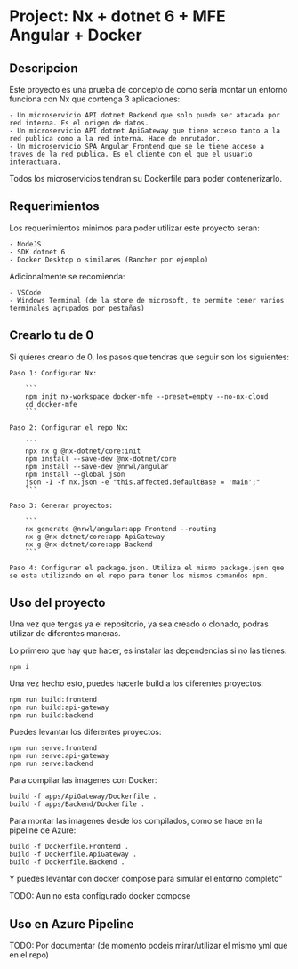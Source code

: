 # Project: Nx + dotnet 6 + MFE Angular + Docker

## Descripcion

Este proyecto es una prueba de concepto de como seria montar un entorno funciona con Nx que contenga 3 aplicaciones:

    - Un microservicio API dotnet Backend que solo puede ser atacada por red interna. Es el origen de datos.
    - Un microservicio API dotnet ApiGateway que tiene acceso tanto a la red publica como a la red interna. Hace de enrutador.
    - Un microservicio SPA Angular Frontend que se le tiene acceso a traves de la red publica. Es el cliente con el que el usuario interactuara.

Todos los microservicios tendran su Dockerfile para poder contenerizarlo.


## Requerimientos

 Los requerimientos minimos para poder utilizar este proyecto seran:

    - NodeJS
    - SDK dotnet 6
    - Docker Desktop o similares (Rancher por ejemplo)

 Adicionalmente se recomienda:

    - VSCode
    - Windows Terminal (de la store de microsoft, te permite tener varios terminales agrupados por pestañas)

## Crearlo tu de 0

 Si quieres crearlo de 0, los pasos que tendras que seguir son los siguientes:
    
    Paso 1: Configurar Nx:

        ```
        npm init nx-workspace docker-mfe --preset=empty --no-nx-cloud
        cd docker-mfe
        ```
    
    Paso 2: Configurar el repo Nx:

        ```
        npx nx g @nx-dotnet/core:init
        npm install --save-dev @nx-dotnet/core
        npm install --save-dev @nrwl/angular
        npm install --global json
        json -I -f nx.json -e "this.affected.defaultBase = 'main';"
        ```
    
    Paso 3: Generar proyectos:

        ```
        nx generate @nrwl/angular:app Frontend --routing
        nx g @nx-dotnet/core:app ApiGateway
        nx g @nx-dotnet/core:app Backend
        ```
    
    Paso 4: Configurar el package.json. Utiliza el mismo package.json que se esta utilizando en el repo para tener los mismos comandos npm.

## Uso del proyecto

 Una vez que tengas ya el repositorio, ya sea creado o clonado, podras utilizar de diferentes maneras.

 Lo primero que hay que hacer, es instalar las dependencias si no las tienes:

 ```
 npm i
 ```

 Una vez hecho esto, puedes hacerle build a los diferentes proyectos:

 ```
 npm run build:frontend
 npm run build:api-gateway
 npm run build:backend
 ```
 Puedes levantar los diferentes proyectos:

 ```
 npm run serve:frontend
 npm run serve:api-gateway
 npm run serve:backend
 ```

 Para compilar las imagenes con Docker:

 ```
 build -f apps/ApiGateway/Dockerfile .
 build -f apps/Backend/Dockerfile .
 ```

Para montar las imagenes desde los compilados, como se hace en la pipeline de Azure:

 ```
 build -f Dockerfile.Frontend .
 build -f Dockerfile.ApiGateway .
 build -f Dockerfile.Backend .
 ```

 Y puedes levantar con docker compose para simular el entorno completo"

 TODO: Aun no esta configurado docker compose

## Uso en Azure Pipeline

 TODO: Por documentar (de momento podeis mirar/utilizar el mismo yml que en el repo)